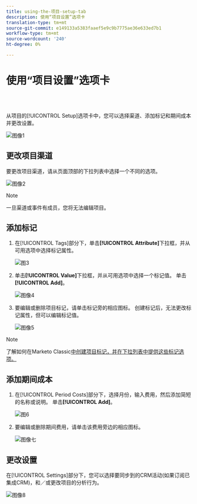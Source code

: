 ```yaml
---
title: using-the-项目-setup-tab
description: 使用“项目设置”选项卡
translation-type: tm+mt
source-git-commit: e149133a5383faaef5e9c9b7775ae36e633ed7b1
workflow-type: tm+mt
source-wordcount: '240'
ht-degree: 0%

---
```



# 使用“项目设置”选项卡

<br> 

从项目的[!UICONTROL Setup]选项卡中，您可以选择渠道、添加标记和期间成本并更改设置。

![图像1](/help/sky/assets/programs/using-the-program-setup-tab/using-the-program-setup-tab-1.png)

## 更改项目渠道

要更改项目渠道，请从页面顶部的下拉列表中选择一个不同的选项。

![图像2](/help/sky/assets/programs/using-the-program-setup-tab/using-the-program-setup-tab-2.png)

>[!NOTE]
>
>一旦渠道或事件有成员，您将无法编辑项目。

## 添加标记

1. 在[!UICONTROL Tags]部分下，单击&#x200B;**[!UICONTROL Attribute]**&#x200B;下拉框，并从可用选项中选择标记属性。

   ![图3](/help/sky/assets/programs/using-the-program-setup-tab/using-the-program-setup-tab-3.png)

1. 单击&#x200B;**[!UICONTROL Value]**&#x200B;下拉框，并从可用选项中选择一个标记值。 单击&#x200B;**[!UICONTROL Add]**。

   ![图像4](/help/sky/assets/programs/using-the-program-setup-tab/using-the-program-setup-tab-4.png)

1. 要编辑或删除项目标记，请单击标记旁的相应图标。 创建标记后，无法更改标记属性，但可以编辑标记值。

   ![图像5](/help/sky/assets/programs/using-the-program-setup-tab/using-the-program-setup-tab-5.png)

>[!NOTE]
>
>了解如何在Marketo Classic[中创建项目标记，并在下拉列表中提供这些标记选项。](https://docs.marketo.com/display/public/DOCS/Create+a+New+Program+Tag+and+Tag+Values)

## 添加期间成本

1. 在[!UICONTROL Period Costs]部分下，选择月份，输入费用，然后添加简短的名称或说明。 单击&#x200B;**[!UICONTROL Add]**。

   ![图6](/help/sky/assets/programs/using-the-program-setup-tab/using-the-program-setup-tab-6.png)

1. 要编辑或删除期间费用，请单击该费用旁边的相应图标。

   ![图像七](/help/sky/assets/programs/using-the-program-setup-tab/using-the-program-setup-tab-7.png)

## 更改设置

在[!UICONTROL Settings]部分下，您可以选择要同步到的CRM活动(如果订阅已集成CRM)，和／或更改项目的分析行为。

![图像8](/help/sky/assets/programs/using-the-program-setup-tab/using-the-program-setup-tab-8.png)

